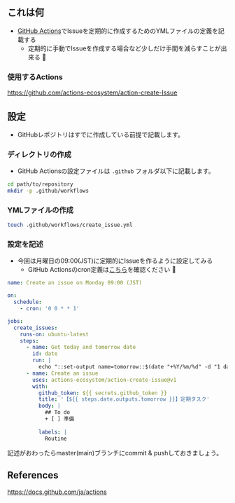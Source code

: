 <!--
title:   GitHub Actionsを用いて定期的にIssueを作成する方法
tags:    GitHub,GitHubActions,automation
id:      34435e9cb3fd76e7e86f
private: false
-->
## これは何
+ [GitHub Actions](https://docs.github.com/ja/actions)でIssueを定期的に作成するためのYMLファイルの定義を記載する
    + 定期的に手動でIssueを作成する場合など少しだけ手間を減らすことが出来る :muscle: 

### 使用するActions

https://github.com/actions-ecosystem/action-create-Issue

## 設定
+ GitHubレポジトリはすでに作成している前提で記載します。

### ディレクトリの作成
+ GitHub Actionsの設定ファイルは `.github` フォルダ以下に記載します。

```bash
cd path/to/repository
mkdir -p .github/workflows
```

### YMLファイルの作成

```bash
touch .github/workflows/create_issue.yml
```

### 設定を記述

+ 今回は月曜日の09:00(JST)に定期的にIssueを作るように設定してみる
    + GitHub Actionsのcron定義は[こちら](https://docs.github.com/ja/actions/reference/events-that-trigger-workflows#scheduled-events)を確認ください :pray: 

```yml
name: Create an issue on Monday 09:00 (JST)

on:
  schedule:
    - cron: '0 0 * * 1'

jobs:
  create_issues:
    runs-on: ubuntu-latest
    steps:
      - name: Get today and tomorrow date
        id: date
        run: |
          echo "::set-output name=tomorrow::$(date "+%Y/%m/%d" -d "1 day")"
      - name: Create an issue
        uses: actions-ecosystem/action-create-issue@v1
        with:
          github_token: ${{ secrets.github_token }}
          title: '【${{ steps.date.outputs.tomorrow }}】定期タスク'
          body: |
            ## To do
            + [ ] 準備
            
          labels: |
            Routine
```

記述がおわったらmaster(main)ブランチにcommit & pushしておきましょう。

## References

https://docs.github.com/ja/actions